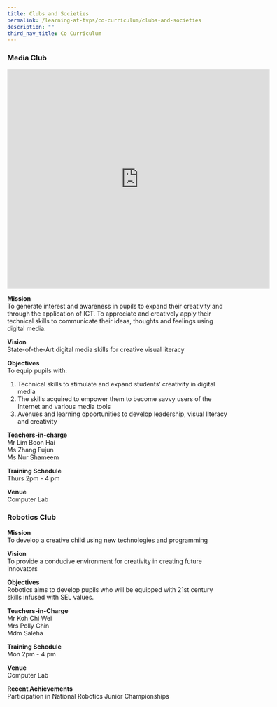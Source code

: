 ```yaml
---
title: Clubs and Societies
permalink: /learning-at-tvps/co-curriculum/clubs-and-societies
description: ""
third_nav_title: Co Curriculum
---
```

### Media Club

<iframe allowfullscreen="true" height="500" width="600" frameborder="0" src="https://docs.google.com/presentation/d/e/2PACX-1vSpD9UTvzemO7fy0zHSlttzboUeLjYn5DeWNja-Mk0nLvA6pYlA-OM4RD48miELY8-fo3UL2xQGpvUU/embed?start=false&amp;loop=true&amp;delayms=10000"></iframe>

**Mission** <br>
To generate interest and awareness in pupils to expand their creativity and through the application of ICT. To appreciate and creatively apply their technical skills to communicate their ideas, thoughts and feelings using digital media.  
  
**Vision** <br>
State-of-the-Art digital media skills for creative visual literacy  
  
**Objectives** <br>
To equip pupils with: 
1.  Technical skills to stimulate and expand students’ creativity in digital media&nbsp;
2.  The skills acquired to empower them to become savvy users of the Internet and various media tools 
3.  Avenues and learning opportunities to develop leadership, visual literacy and creativity  
  
**Teachers-in-charge** <br>
Mr Lim Boon Hai <br>
Ms Zhang Fujun <br>
Ms Nur Shameem

**Training Schedule** <br>
Thurs 2pm - 4 pm  

**Venue** <br>
Computer Lab  

### Robotics Club

**Mission** <br>
To develop a creative child using new technologies and programming  
  
**Vision** <br>
To provide a conducive environment for creativity in creating future innovators  
  
**Objectives** <br>
Robotics aims to develop pupils who will be equipped with 21st century skills infused with SEL values.  
  
**Teachers-in-Charge** <br>
Mr Koh Chi Wei <br>
Mrs Polly Chin <br>
Mdm Saleha

**Training Schedule** <br>
Mon 2pm - 4 pm

**Venue** <br>
Computer Lab  
  
**Recent Achievements** <br>
Participation in National Robotics Junior Championships